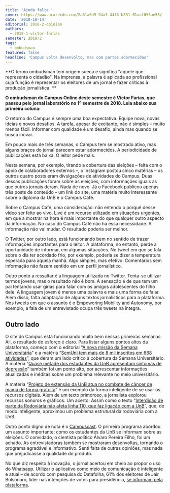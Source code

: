 ```yaml
---
title: 'Ainda falta '
cover: https://www.ucarecdn.com/2a31a0d9-94a3-44f3-b831-01acf656ae56/
date: '2018-10-14'
editorial: 2018-2-opiniao
authors:
  - 2018-1-victor-farias
semester: 2018/2
tags:
  - ombudsman
featured: false
headline: 'Campus volta desenvolto, mas com partes adormecidas'
---
```

**O termo ombudsman tem origem sueca e significa "aquele que representa o cidadão". Na imprensa, a palavra é aplicada ao profissional cuja função é representar os eleitores de um jornal e fazer críticas à produção jornalística. **

**O ombudsman do Campus Online deste semestre é Victor Farias, que passou pelo jornal laboratório no 1º semestre de 2018. Leia abaixo sua primeira coluna:**

O retorno do Campus é sempre uma boa expectativa. Equipe nova, novas ideias e novos desafios. A tarefa, apesar de excitante, não é simples – muito menos fácil. Informar com qualidade é um desafio, ainda mas quando se busca inovar.

Em pouco mais de três semanas, o Campus tem se mostrado ativo, mas alguns braços do jornal parecem estar adormecidos. A periodicidade de publicações está baixa. O leitor pede mais.

Nesta semana, por exemplo, tirando a cobertura das eleições – feita com o apoio de colaboradores externos –, o Instagram postou cinco matérias – os outros quatro posts eram divulgações de atividades do Campus. Duas dessas publicações foram sobre as eleições, com informações iguais às que outros jornais deram. Nada de novo. Já o Facebook publicou apenas três posts de conteúdo – um link do site, uma matéria muito interessante sobre o diploma da UnB e o Campus Café.

Sobre o Campus Café, uma consideração: não entendo o porquê desse vídeo ser feito ao vivo. Live é um recurso utilizado em situações urgentes, em que a mostrar na hora é mais importante do que qualquer outro aspecto da informação. No caso do Campus Café não há essa necessidade. A informação não vai mudar. O resultado poderia ser melhor.

O Twitter, por outro lado, está funcionando bem no sentido de trazer informações importantes para o leitor. A plataforma, no entanto, perde a oportunidade de informar, em algumas situações. No tweet em que se fala sobre o dia ter acordado frio, por exemplo, poderia se dizer a temperatura esperada para aquela manhã. Algo simples, mas efetivo. Comentários sem informação não fazem sentido em um perfil jornalístico.

Outro ponto a ressaltar é a linguagem utilizada no Twitter. Tenta-se utilizar termos jovens, mas o resultado não é bom. A sensação é de que tem um pai tentando usar gírias para falar com os amigos adolescentes do filho dele. A linguagem jovem é menos uma palavra e mais uma forma de falar. Além disso, falta adaptação de alguns textos jornalísticos para a plataforma. Nos tweets em que o assunto é o Empowering Mobility and Autonomy, por exemplo, a fala de um entrevistado ocupa três tweets na íntegra.

## Outro lado

O site do Campus está funcionando muito bem nessas primeiras semanas. Ali, o resultado do esforço é claro. Para listar alguns pontos altos da plataforma, começo com o editorial “[A nova missão da Semana Universitária](https://campus.fac.unb.br/materias/2018-09-24-editorial-a-nova-missao-da-semana-universitaria/)” e a matéria “[SemUni tem mais de 8 mil inscritos em 668 atividades](https://campus.fac.unb.br/materias/2018-10-05-semuni-tem-mais-de-8-mil-inscritos-em-668-atividades/)”, que deram um lado crítico à cobertura da Semana Universitário. A matéria “[Quase metade dos estudantes da UnB apresentam sintomas de depressão](https://campus.fac.unb.br/materias/2018-09-26-quase-metade-dos-estudantes-da-unb-apresentam-sintomas-de-depressao/)” também foi um ponto alto, por acrescentar informações atualizadas e inéditas sobre um problema relevante no meio universitário.

A matéria “[Projeto de extensão da UnB atua no combate de câncer de mama de forma gratuita](https://campus.fac.unb.br/materias/2018-10-12-outubro-rosa-na-unb/)” é um exemplo da forma inteligente de se usar os recursos digitais. Além de um texto primoroso, a jornalista explorou recursos sonoros e gráficos. Um acerto. Assim como o texto “[Interdição de parte da Rodoviária não afeta linha 110, que faz ligação com a UnB](https://campus.fac.unb.br/materias/2018-10-11-apos-acidente-e-inicial-risco-de-desabamento-parte-da-rodoviaria-e-interditada/)”, que, de modo inteligente, aproximou um problema estrutural da rodoviária com a UnB.

Outro ponto digno de nota é o [Campuscast](https://campus.fac.unb.br/materias/2018-10-02-campuscast-1-como-o-aluno-da-unb-se-informa-sobre-as-eleicoes/). O primeiro programa abordou um assunto importante: como os estudantes da UnB se informam sobre as eleições. O convidado, o cientista político Álvaro Pereira Filho, foi um achado. As entrevistadoras também se mostraram desenvoltas, tornando o programa agradável e informativo. Senti falta de outras opiniões, mas nada que prejudicasse a qualidade do produto.

No que diz respeito à inovação, o jornal acertou em cheio ao propor o uso do Whatsapp. Utilizar o aplicativo como meio de comunicação é inteligente e atual – de acordo com pesquisa do Datafolha, 61% dos eleitores de Jair Bolsonaro, líder nas intenções de votos para presidência, [se informam pela plataforma](https://veja.abril.com.br/politica/datafolha-eleitor-de-bolsonaro-e-o-que-mais-se-informa-por-redes-sociais/).
